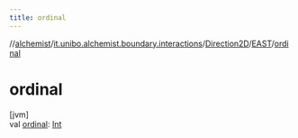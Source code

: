 ```yaml
---
title: ordinal
---
```

//[alchemist](../../../../index.html)/[it.unibo.alchemist.boundary.interactions](../../index.html)/[Direction2D](../index.html)/[EAST](index.html)/[ordinal](ordinal.html)



# ordinal



[jvm]\
val [ordinal](ordinal.html): [Int](https://kotlinlang.org/api/latest/jvm/stdlib/kotlin/-int/index.html)




